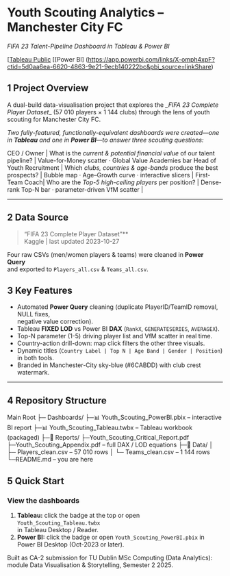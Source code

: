 # Youth Scouting Analytics – Manchester City FC 

_FIFA 23 Talent-Pipeline Dashboard in Tableau & Power BI_

[[Tableau Public](https://public.tableau.com/app/profile/bimal.bimal/viz/youthscouting_mancity_tableu/Dashboard2?publish=yes )
[[Power BI] (https://app.powerbi.com/links/X-omph4xpF?ctid=5d0aa6ea-6620-4863-9e21-9ecb140222bc&pbi_source=linkShare)

## 1  Project Overview
A dual-build data-visualisation project that explores the *_FIFA 23 Complete Player Dataset*_
(57 010 players × 1 144 clubs) through the lens of youth scouting for Manchester City FC.

*Two fully-featured, functionally-equivalent dashboards were created—one in
**Tableau**  and one in **Power BI**—to answer three scouting questions:*



CEO / Owner | What is the _current & potential financial value_ of our talent pipeline? | Value-for-Money scatter · Global Value Academies bar 
Head of Youth Recruitment | Which _clubs, countries & age-bands_ produce the best prospects? | Bubble map · Age–Growth curve · interactive slicers |
First-Team Coach| Who are the _Top-5 high-ceiling players_ per position? | Dense-rank Top-N bar · parameter-driven VfM scatter |

---

## 2  Data Source
> “FIFA 23 Complete Player Dataset”**  
> Kaggle | last updated 2023-10-27  

Four raw CSVs (men/women players & teams) were cleaned in **Power Query**  
and exported to `Players_all.csv` & `Teams_all.csv`.

## 3  Key Features
* Automated **Power Query** cleaning (duplicate PlayerID/TeamID removal, NULL fixes,  
  negative value correction).  
* Tableau **FIXED LOD** vs Power BI **DAX** (`RankX`, `GENERATESERIES`, `AVERAGEX`).  
* Top-N parameter (1-5) driving player list and VfM scatter in real time.  
* Country-action drill-down: map click filters the other three visuals.  
* Dynamic titles (`Country Label | Top N | Age Band | Gender | Position`) in both tools.  
* Branded in Manchester-City sky-blue (#6CABDD) with club crest watermark.

---

## 4  Repository Structure
Main Root
├─ Dashboards/ 
  ├─📊 Youth_Scouting_PowerBI.pbix   – interactive BI report
  ├─📊 Youth_Scouting_Tableau.twbx   – Tableau workbook (packaged)
├─📂 Reports/
  ├─Youth_Scouting_Critical_Report.pdf
  ├─Youth_Scouting_Appendix.pdf   – full DAX / LOD equations
├─📂 Data/
│   ├─ Players_clean.csv           – 57 010 rows
│   └─ Teams_clean.csv             – 1 144 rows
└─README.md                        – you are here

## 5  Quick Start
### View the dashboards
1. **Tableau:** click the badge at the top or open `Youth_Scouting_Tableau.twbx`  
   in Tableau Desktop / Reader.  
2. **Power BI:** click the badge or open `Youth_Scouting_PowerBI.pbix` in  
   Power BI Desktop (Oct-2023 or later).

Built as CA-2 submission for TU Dublin MSc Computing (Data Analytics):
module Data Visualisation & Storytelling, Semester 2 2025.
